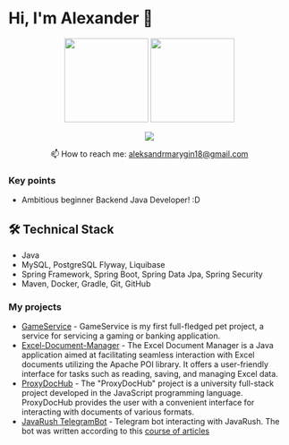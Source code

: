 # Hi, I'm Alexander 👋
<p align='center'>
   <a href="https://github-readme-stats.vercel.app/api?username=JiLaRiAtIoN&show_icons=true&count_private=true"><img
           height=150
           src="https://github-readme-stats.vercel.app/api?username=JiLaRiAtIoN&show_icons=true&count_private=true"/></a>
   <a href="https://github.com/JiLaRiAtIoN/github-readme-stats"><img height=150
                                                                  src="https://github-readme-stats.vercel.app/api/top-langs/?username=JiLaRiAtIoN&layout=compact"/></a>
</p>

<p align='center'>
   <a href="https://t.me/jilariation">
       <img src="https://img.shields.io/badge/Telegram-2CA5E0?style=for-the-badge&logo=telegram&logoColor=white"/>
   </a>
<p align='center'>
   📫 How to reach me: <a href='mailto:aleksandrmarygin18@gmail.com'>aleksandrmarygin18@gmail.com</a>
</p>

### Key points
* Ambitious beginner Backend Java Developer! :D

## 🛠 Technical Stack
*   Java
*   MySQL, PostgreSQL Flyway, Liquibase
*   Spring Framework, Spring Boot, Spring Data Jpa, Spring Security
*   Maven, Docker, Gradle, Git, GitHub

### My projects

*   [GameService](https://github.com/jilariation/GameService) - GameService is my first full-fledged pet project, a service for servicing a gaming or banking application.
*   [Excel-Document-Manager](https://github.com/JiLaRiAtIoN/EDM-Excel-Document-Manager-) - The Excel Document Manager is a Java application aimed at facilitating seamless interaction with Excel documents utilizing the Apache POI library. It offers a user-friendly interface for tasks such as reading, saving, and managing Excel data.
*   [ProxyDocHub](https://github.com/JiLaRiAtIoN/ProxyDocHub) - The "ProxyDocHub" project is a university full-stack project developed in the JavaScript programming language. ProxyDocHub provides the user with a convenient interface for interacting with documents of various formats.
*   [JavaRush TelegramBot](https://github.com/JiLaRiAtIoN/javarush-telegrambot) - Telegram bot interacting with JavaRush. The bot was written according to this [course of articles](https://javarush.com/groups/posts/2935-java-proekt-ot-a-do-ja-pishem-realjhnihy-proekt-dlja-portfolio#articles)
